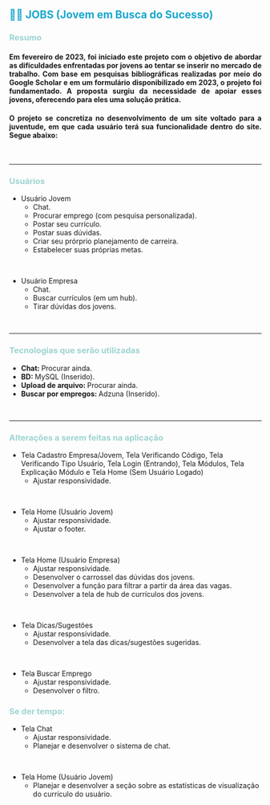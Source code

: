 <h2 style="color: #19a7ce;">
  👷🏼 JOBS (Jovem em Busca do Sucesso)
</h2>

<h3 style="color: #9DD4D1;">
  Resumo
</h3>

<h4 style="text-align: justify">
  Em fevereiro de 2023, foi iniciado este projeto com o objetivo de abordar as dificuldades enfrentadas por jovens ao tentar se inserir no mercado de trabalho. Com base em pesquisas bibliográficas realizadas por meio do Google Scholar e em um formulário disponibilizado em 2023, o projeto foi fundamentado. A proposta surgiu da necessidade de apoiar esses jovens, oferecendo para eles uma solução prática.
</h4>

<h4 style="text-align: justify">
  O projeto se concretiza no desenvolvimento de um site voltado para a juventude, em que cada usuário terá sua funcionalidade dentro do site. Segue abaixo:
</h4>

<br>

<hr>

<h3 style="color: #9DD4D1;">
  Usuários
</h3>

- Usuário Jovem
  - Chat.
  - Procurar emprego (com pesquisa personalizada).
  - Postar seu currículo.
  - Postar suas dúvidas.
  - Criar seu prórprio planejamento de carreira.
  - Estabelecer suas próprias metas.

<br>

- Usuário Empresa
  - Chat.
  - Buscar currículos (em um hub).
  - Tirar dúvidas dos jovens.

<br>

<hr>

<h3 style="color: #9DD4D1;">
  Tecnologias que serão utilizadas
</h3>

- <b> Chat: </b> Procurar ainda.
- <b> BD: </b> MySQL (Inserido).
- <b> Upload de arquivo: </b> Procurar ainda.
- <b> Buscar por empregos: </b> Adzuna (Inserido).

<br>

<hr>

<h3 style="color: #9DD4D1;">
  Alterações a serem feitas na aplicação
</h3>

- Tela Cadastro Empresa/Jovem, Tela Verificando Código, Tela Verificando Tipo Usuário, Tela Login (Entrando), Tela Módulos, Tela Explicação Módulo e Tela Home (Sem Usuário Logado)
  - Ajustar responsividade.

<br>

- Tela Home (Usuário Jovem)
  - Ajustar responsividade.
  - Ajustar o footer.

<br>

- Tela Home (Usuário Empresa)
  - Ajustar responsividade.
  - Desenvolver o carrossel das dúvidas dos jovens.
  - Desenvolver a função para filtrar a partir da área das vagas.
  - Desenvolver a tela de hub de currículos dos jovens.

<br>

- Tela Dicas/Sugestões
  - Ajustar responsividade.
  - Desenvolver a tela das dicas/sugestões sugeridas.

<br>

- Tela Buscar Emprego
  - Ajustar responsividade.
  - Desenvolver o filtro.

<h3 style="color: #9DD4D1;">
  Se der tempo:
</h3>

- Tela Chat
  - Ajustar responsividade.
  - Planejar e desenvolver o sistema de chat.

<br>

- Tela Home (Usuário Jovem)
  - Planejar e desenvolver a seção sobre as estatísticas de visualização do currículo do usuário.